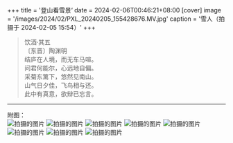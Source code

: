 +++
title = '登山看雪景‘
date = 2024-02-06T00:46:21+08:00
[cover]
image = '/images/2024/02/PXL_20240205_155428676.MV.jpg'
caption = '雪人（拍摄于 2024-02-05 15:54）'
+++
> 饮酒·其五  
〔东晋〕陶渊明  
结庐在人境，而无车马喧。  
问君何能尔，心远地自偏。  
采菊东篱下，悠然见南山。  
山气日夕佳，飞鸟相与还。  
此中有真意，欲辩已忘言。
---
附图：  
![拍摄的图片](/images/2024/02/PXL_20240205_160629388.MV.jpg "拍摄于 2024-02-05 16:06")
![拍摄的图片](/images/2024/02/IMG_20240205_160818.jpg "拍摄于 2024-02-05 16:08")
![拍摄的图片](/images/2024/02/PXL_20240205_165827430.jpg "拍摄于 2024-02-05 16:58")
![拍摄的图片](/images/2024/02/PXL_20240205_170504143.MV.jpg "拍摄于 2024-02-05 17:05")
![拍摄的图片](/images/2024/02/IMG_20240205_172001.jpg "拍摄于 2024-02-05 17:20")
![拍摄的图片](/images/2024/02/IMG_20240205_174704.jpg "拍摄于 2024-02-05 17:47")
![拍摄的图片](/images/2024/02/photo_2024-02-06_17-44-40.jpg "拍摄于 2024-02-05 17:47")
![拍摄的图片](/images/2024/02/photo_2024-02-06_17-44-39.jpg "拍摄于 2024-02-05 17:48")